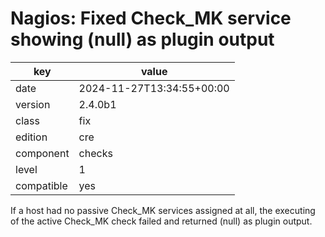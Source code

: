 [//]: # (werk v2)
# Nagios: Fixed Check_MK service showing (null) as plugin output

key        | value
---------- | ---
date       | 2024-11-27T13:34:55+00:00
version    | 2.4.0b1
class      | fix
edition    | cre
component  | checks
level      | 1
compatible | yes

If a host had no passive Check_MK services assigned at all, the executing of the active Check_MK check failed and returned (null) as plugin output.